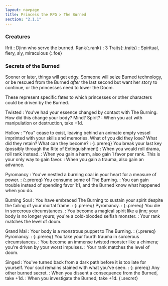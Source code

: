 ```yaml
---
layout: navpage
title: Princess the RPG > The Burned
section: "2.1.1"
---
```


### Creatures

Ifrit
: Djinn who serve the burned.
  Rank{:.rank} : 3
  Traits{:.traits} : Spiritual, fiery, sly, miraculous
{:.foe}

### Secrets of the Burned

Sooner or later, things will get edgy.
Someone will seize Burned technology,
or be rescued from the Burned _after_ the last second but want her story to continue, 
or the princesses need to lower the Doom.

These represent specific fates to which princesses or other characters could be driven by the Burned.

Twisted
: You've had your essence changed by contact with The Burning. How did this change your body? Mind? Spirit?
  : When you act with manipulation or destruction, take +1d.

Hollow
: "You" cease to exist, leaving behind an animate empty vessel imprinted with your skills and memories.
  What of you did they lose? What did they retain? What can they become?
  : {:.prereq} You break your last key (possibly through the Rite of Extinguishment)
  : When you would roll drama, roll rank instead.
  : When you gain a harm, also gain 1 favor per rank. This is your only way to gain favor.
  : When you gain a trauma, also gain an advance.

Pyromancy
: You've nestled a burning coal in your heart for a measure of power.
  : {:.prereq} You consume some of The Burning.
  : You can gain trouble instead of spending favor 1:1, and the Burned know what happened when you do.

Burning Soul
: You have embraced The Burning to sustain your spirit despite the failing of your mortal frame.
  : {:.prereq} Pyromancy.
  : {:.prereq} You die in sorcerous circumstances.
  : You become a magical spirit like a jinn; your body is no longer yours; you're a cold-blooded selfish monster.
  : Your rank matches the level of doom.

Grand Mal
: Your body is a monstrous puppet to The Burning.
  : {:.prereq} Pyromancy.
  : {:.prereq} You take your fourth trauma in sorcerous circumstances.
  : You become an immense twisted monster like a chimera; you're driven by your worst impulses.
  : Your rank matches the level of doom.

Singed
: You've turned back from a dark path before it is too late for yourself.
  Your soul remains stained with what you've seen.
  : {:.prereq} Any other burned secret.
  : When you dissent a consequence from the Burned, take +1d.
  : When you investigate the Burned, take +1d.
{:.secret}